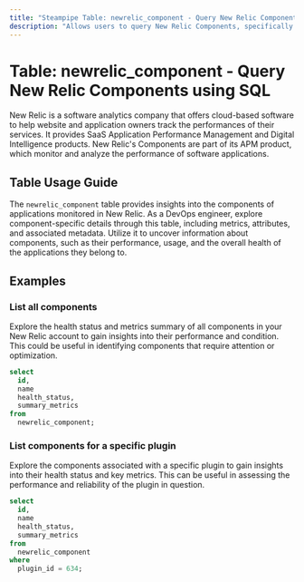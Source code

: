```yaml
---
title: "Steampipe Table: newrelic_component - Query New Relic Components using SQL"
description: "Allows users to query New Relic Components, specifically providing insights into the performance and availability of monitored applications."
---
```


# Table: newrelic_component - Query New Relic Components using SQL

New Relic is a software analytics company that offers cloud-based software to help website and application owners track the performances of their services. It provides SaaS Application Performance Management and Digital Intelligence products. New Relic's Components are part of its APM product, which monitor and analyze the performance of software applications.

## Table Usage Guide

The `newrelic_component` table provides insights into the components of applications monitored in New Relic. As a DevOps engineer, explore component-specific details through this table, including metrics, attributes, and associated metadata. Utilize it to uncover information about components, such as their performance, usage, and the overall health of the applications they belong to.

## Examples

### List all components
Explore the health status and metrics summary of all components in your New Relic account to gain insights into their performance and condition. This could be useful in identifying components that require attention or optimization.

```sql
select
  id,
  name
  health_status,
  summary_metrics
from
  newrelic_component;
```

### List components for a specific plugin
Explore the components associated with a specific plugin to gain insights into their health status and key metrics. This can be useful in assessing the performance and reliability of the plugin in question.

```sql
select
  id,
  name
  health_status,
  summary_metrics
from
  newrelic_component
where
  plugin_id = 634;
```
